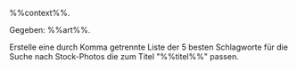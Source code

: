 %%context%%.

Gegeben: %%art%%.

Erstelle eine durch Komma getrennte Liste der 5 besten Schlagworte für die Suche nach Stock-Photos die zum Titel "%%titel%%" passen. 




